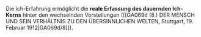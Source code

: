 
Die Ich-Erfahrung ermöglicht die **reale Erfassung des dauernden Ich-Kerns** hinter den wechselnden Vorstellungen ([[GA069d (8.) DER MENSCH UND SEIN VERHÄLTNIS ZU DEN ÜBERSINNLICHEN WELTEN, Stuttgart, 19. Februar 1912|GA069d/8]]).
